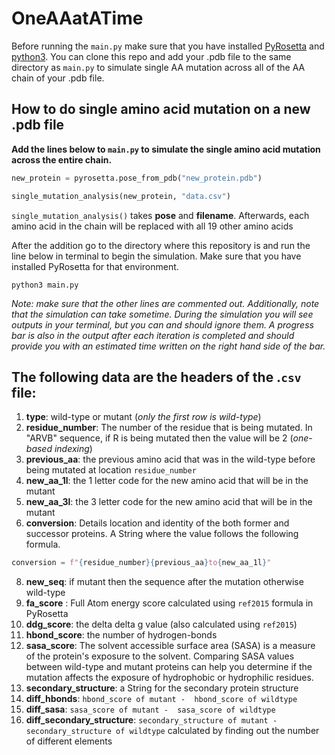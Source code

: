 # OneAAatATime
Before running the `main.py` make sure that you have installed [PyRosetta](https://www.pyrosetta.org/downloads) and [python3](https://www.python.org/downloads/).
You can clone this repo and add your .pdb file to the same directory as `main.py` to simulate single AA mutation across all of the AA chain of your .pdb file. 

## How to do single amino acid mutation on a new .pdb file
**Add the lines below to `main.py` to simulate the single amino acid mutation across the entire chain.**
```python
new_protein = pyrosetta.pose_from_pdb("new_protein.pdb")

single_mutation_analysis(new_protein, "data.csv")
```
`single_mutation_analysis()` takes **pose** and **filename**. Afterwards, each amino acid in the chain will be replaced with all 19 other amino acids 

After the addition go to the directory where this repository is and run the line below in terminal to begin the simulation. Make sure that you have installed PyRosetta for that environment. 
```
python3 main.py
```
*Note: make sure that the other lines are commented out. Additionally, note that the simulation can take sometime. During the simulation you will see outputs in your terminal, but you can and should ignore them. A progress bar is also in the output after each iteration is completed and should provide you with an estimated time written on the right hand side of the bar.*

## The following data are the headers of the .`csv` file: 
1. **type**: wild-type or mutant (*only the first row is wild-type*) 
2. **residue_number**: The number of the residue that is being mutated. In "ARVB" sequence, if R is being mutated then the value will be 2 (*one-based indexing*)
3. **previous_aa**: the previous amino acid that was in the wild-type before being mutated at location `residue_number`
4. **new_aa_1l**: the 1 letter code for the new amino acid that will be in the mutant               
5. **new_aa_3l**: the 3 letter code for the new amino acid that will be in the mutant                       
6. **conversion**: Details location and identity of the both former and successor proteins. A String where the value follows the following formula. 
```python
conversion = f"{residue_number}{previous_aa}to{new_aa_1l}"
```
8. **new_seq**: if mutant then the sequence after the mutation otherwise wild-type
9. **fa_score** : Full Atom energy score calculated using `ref2015` formula in PyRosetta              
10. **ddg_score**: the delta delta g value (also calculated using `ref2015`)
11. **hbond_score**: the number of hydrogen-bonds  
12. **sasa_score**: The solvent accessible surface area (SASA) is a measure of the protein's exposure to the solvent. Comparing SASA values between wild-type and mutant proteins can help you determine if the mutation affects the exposure of hydrophobic or hydrophilic residues.            
13. **secondary_structure**: a String for the secondary protein structure
14. **diff_hbonds**: `hbond_score of mutant -  hbond_score of wildtype`
15. **diff_sasa**: `sasa_score of mutant -  sasa_score of wildtype`
16. **diff_secondary_structure**: `secondary_structure of mutant -  secondary_structure of wildtype` calculated by finding out the number of different elements 

